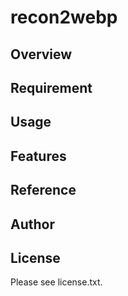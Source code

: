 # recon2webp 

## Overview


## Requirement


## Usage


## Features


## Reference


## Author


## License

Please see license.txt.
